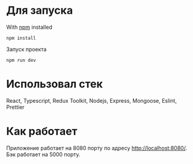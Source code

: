 Для запуска
===
With [npm](https://www.npmjs.com/) installed
```
npm install
```
Запуск проекта
```
npm run dev
```
Использовал стек
===
React, Typescript, Redux Toolkit, Nodejs, Express, Mongoose, Eslint, Prettier 

Как работает
===
Приложение работает на 8080 порту по адресу [http://localhost:8080/](http://localhost:8080/).
Бэк работает на 5000 порту.

